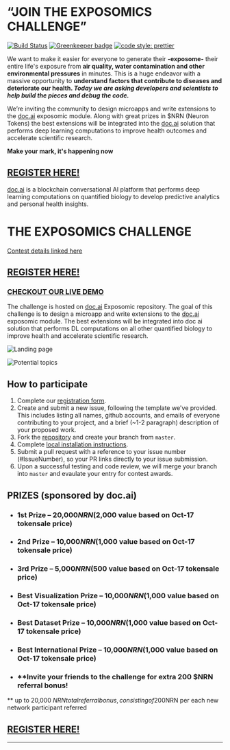 # **“JOIN THE EXPOSOMICS CHALLENGE”**

[![Build Status](https://travis-ci.org/doc-ai/exposomics.svg?branch=master)](https://travis-ci.org/doc-ai/exposomics)
[![Greenkeeper badge](https://badges.greenkeeper.io/doc-ai/exposomics.svg)](https://greenkeeper.io/)
[![code style: prettier](https://img.shields.io/badge/code_style-prettier-ff69b4.svg?style=flat-square)](https://github.com/prettier/prettier)

We want to make it easier for everyone to generate their **-exposome-** their entire life's exposure from **air quality, water contamination and other environmental pressures** in minutes.
This is a huge endeavor with a massive opportunity to **understand factors that contribute to diseases and deteriorate our health. _Today we are asking developers and scientists to help build the pieces and debug the code._**

We’re inviting the community to design microapps and write extensions to the [doc.ai](https://doc.ai/) exposomic module. Along with great prizes in $NRN (Neuron Tokens) the best extensions will be integrated into the [doc.ai](https://doc.ai/) solution that performs deep learning computations to improve health outcomes and accelerate scientific research.

**Make your mark, it's happening now**
## [REGISTER HERE!](https://goo.gl/forms/nz7YyYDi4mnir2At2)

[doc.ai](https://doc.ai/) is a blockchain conversational AI platform that performs deep learning computations on quantified biology to develop predictive analytics and personal health insights.


# **THE EXPOSOMICS CHALLENGE**
[Contest details linked here](https://doc-ai.github.io/exposomics/manual/details.html)

## [REGISTER HERE!](https://goo.gl/forms/nz7YyYDi4mnir2At2)

### [CHECKOUT OUR LIVE DEMO](https://exposomics.doc.ai)

The challenge is hosted on [doc.ai](https://doc.ai/) Exposomic repository. The goal of this challenge is to design a microapp and write extensions to the [doc.ai](https://doc.ai/) exposomic module. The best extensions will be integrated into doc ai solution that performs DL computations on all other quantified biology to improve health and accelerate scientific research.

![Landing page](https://doc-ai.github.io/exposomics/manual/asset/expo.gif)

![Potential topics](https://doc-ai.github.io/exposomics/manual/asset/potentialTopics.png)

## How to participate
1. Complete our [registration form](https://goo.gl/forms/hZX1r5CIHJC76vBA3). 
2. Create and submit a new issue, following the template we've provided. This includes listing all names, github accounts, and emails of everyone contributing to your project, and a brief (~1-2 paragraph) description of your proposed work.
3. Fork the [repository](https://github.com/doc-ai/exposomics) and create your branch from `master`.
4. Complete [local installation instructions](https://github.com/doc-ai/exposomics/blob/master/README.md#local-installation).
5. Submit a pull request with a reference to your issue number (#IssueNumber), so your PR links directly to your issue submission.
6. Upon a successful testing and code review, we will merge your branch into `master` and evaulate your entry for contest awards.

## PRIZES (sponsored by doc.ai)

*  ### 1st  Prize – 20,000$NRN ($2,000 value based on Oct-17 tokensale price) 
*  ### 2nd Prize – 10,000$NRN ($1,000 value based on Oct-17 tokensale price)
*  ### 3rd Prize – 5,000$NRN ($500 value based on Oct-17 tokensale price)

*  ### Best Visualization Prize – 10,000$NRN ($1,000 value based on Oct-17 tokensale price)
*  ### Best Dataset Prize – 10,000$NRN ($1,000 value based on Oct-17 tokensale price)
*  ### Best International Prize – 10,000$NRN ($1,000 value based on Oct-17 tokensale price)

*  ### **Invite your friends to the challenge for extra 200 $NRN referral bonus!
 ** up to 20,000 $NRN total referral bonus, consisting of 200$NRN per each new network participant referred

## [REGISTER HERE!](https://goo.gl/forms/nz7YyYDi4mnir2At2)

***
